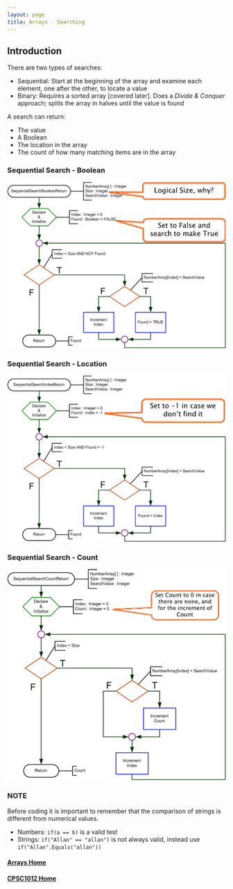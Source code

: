 ```yaml
---
layout: page
title: Arrays - Searching
---
```


## Introduction
There are two types of searches:
*  Sequential: Start at the beginning of the array and examine each element, one after the other, to locate a value
*  Binary: Requires a sorted array [covered later]. Does a _Divide & Conquer_ approach; splits the array in halves until the value is found

A search can return:
*  The value
*  A Boolean
*  The location in the array
*  The count of how many matching items are in the array

### Sequential Search - Boolean
![sequential-search-boolean](files/sequential-search-boolean.jpg)

### Sequential Search - Location
![sequential-search-location](files/sequential-search-location.jpg)

### Sequential Search - Count
![sequential-search-count](files/sequential-search-count.jpg)

### NOTE
Before coding it is important to remember that the comparison of strings is different from numerical values.
*  Numbers: `if(a == b)` is a valid test
*  Strings: `if("Allan" == "allan")` is not always valid, instead use `if("Allan".Equals("allan"))`

#### [Arrays Home](index.md)
#### [CPSC1012 Home](../)